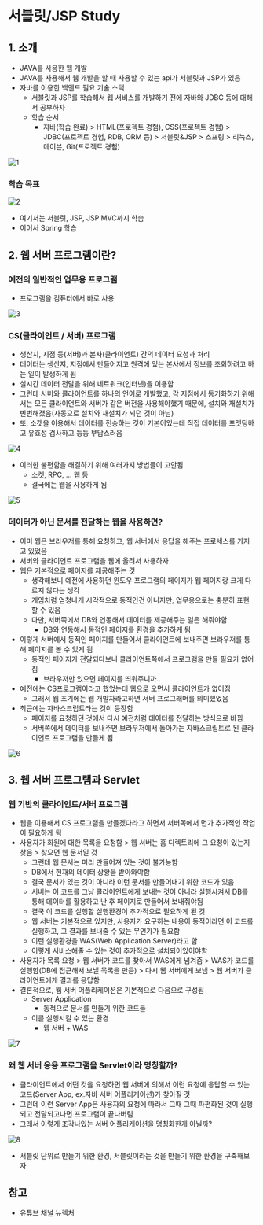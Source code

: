 # 서블릿/JSP Study

## 1. 소개

- JAVA를 사용한 웹 개발
- JAVA를 사용해서 웹 개발을 할 때 사용할 수 있는 api가 서블릿과 JSP가 있음
- 자바를 이용한 백엔드 필요 기술 스택
  - 서블릿과 JSP를 학습해서 웹 서비스를 개발하기 전에 자바와 JDBC 등에 대해서 공부하자
  - 학습 순서
    - 자바(학습 완료) > HTML(프로젝트 경험), CSS(프로젝트 경험) > JDBC(프로젝트 경험, RDB, ORM 등) > 서블릿&JSP > 스프링 > 리눅스, 메이븐, Git(프로젝트 경험)

![1](서블릿_JSP_images/1.png)

### 학습 목표

![2](서블릿_JSP_images/2.png)

- 여기서는 서블릿, JSP, JSP MVC까지 학습
- 이어서 Spring 학습



## 2. 웹 서버 프로그램이란?

### 예전의 일반적인 업무용 프로그램

- 프로그램을 컴퓨터에서 바로 사용

![3](서블릿_JSP_images/3.png)

### CS(클라이언트 / 서버) 프로그램

- 생산지, 지점 등(서버)과 본사(클라이언트) 간의 데이터 요청과 처리
- 데이터는 생산지, 지점에서 만들어지고 원격에 있는 본사에서 정보를 조회하려고 하는 일이 발생하게 됨
- 실시간 데이터 전달을 위해 네트워크(인터넷)을 이용함
- 그런데 서버와 클라이언트를 하나의 언어로 개발했고, 각 지점에서 동기화하기 위해서는 모든 클라이언트와 서버가 같은 버전을 사용해야했기 때문에, 설치와 재설치가 빈번해졌음(자동으로 설치와 재설치가 되던 것이 아님)
- 또, 소켓을 이용해서 데이터를 전송하는 것이 기본이었는데 직접 데이터를 포맷팅하고 유효성 검사하고 등등 부담스러움

![4](서블릿_JSP_images/4.png)

- 이러한 불편함을 해결하기 위해 여러가지 방법들이 고안됨
  - 소켓, RPC, ... 웹 등
  - 결국에는 웹을 사용하게 됨

![5](서블릿_JSP_images/5.png)

### 데이터가 아닌 문서를 전달하는 웹을 사용하면?

- 이미 웹은 브라우저를 통해 요청하고, 웹 서버에서 응답을 해주는 프로세스를 가지고 있었음
- 서버와 클라이언트 프로그램을 웹에 올려서 사용하자
- 웹은 기본적으로 페이지를 제공해주는 것
  - 생각해보니 예전에 사용하던 윈도우 프로그램의 페이지가 웹 페이지랑 크게 다르지 않다는 생각
  - 게임처럼 엄청나게 시각적으로 동적인건 아니지만, 업무용으로는 충분히 표현할 수 있음
  - 다만,  서버쪽에서 DB와 연동해서 데이터를 제공해주는 일은 해줘야함
    - DB와 연동해서 동적인 페이지를 환경을 추가하게 됨
- 이렇게 서버에서 동적인 페이지를 만들어서 클라이언트에 보내주면 브라우저를 통해 페이지를 볼 수 있게 됨
  - 동적인 페이지가 전달되다보니 클라이언트쪽에서 프로그램을 만들 필요가 없어짐
    - 브라우저만 있으면 페이지를 띄워주니까..
- 예전에는 CS프로그램이라고 했었는데 웹으로 오면서 클라이언트가 없어짐
  - 그래서 웹 초기에는 웹 개발자라고하면 서버 프로그래머를 의미했었음
- 최근에는 자바스크립트라는 것이 등장함
  - 페이지를 요청하던 것에서 다시 예전처럼 데이터를 전달하는 방식으로 바뀜
  - 서버쪽에서 데이터를 보내주면 브라우저에서 돌아가는 자바스크립트로 된 클라이언트 프로그램을 만들게 됨

![6](서블릿_JSP_images/6.png)



## 3. 웹 서버 프로그램과 Servlet

### 웹 기반의 클라이언트/서버 프로그램

- 웹을 이용해서 CS 프로그램을 만들겠다라고 하면서 서버쪽에서 먼가 추가적인 작업이 필요하게 됨
- 사용자가 회원에 대한 목록을 요청함 > 웹 서버는 홈 디렉토리에 그 요청이 있는지 찾음 > 찾으면 웹 문서일 것
  - 그런데 웹 문서는 미리 만들어져 있는 것이 불가능함
  - DB에서 현재의 데이터 상황을 받아와야함
  - 결국 문서가 있는 것이 아니라 이런 문서를 만들어내기 위한 코드가 있음
  - 서버는 이 코드를 그냥 클라이언트에게 보내는 것이 아니라 실행시켜서 DB를 통해 데이터를 활용하고 난 후 페이지로 만들어서 보내줘야됨
  - 결국 이 코드를 실행할 실행환경이 추가적으로 필요하게 된 것
  - 웹 서버는 기본적으로 있지만, 사용자가 요구하는 내용이 동적이라면 이 코드를 실행하고, 그 결과를 보내줄 수 있는 무언가가 필요함
  - 이런 실행환경을 WAS(Web Application Server)라고 함
  - 이렇게 서비스해줄 수 있는 것이 추가적으로 설치되어있어야함
- 사용자가 목록 요청 > 웹 서버가 코드를 찾아서 WAS에게 넘겨줌 > WAS가 코드를 실행함(DB에 접근해서 보낼 목록을 만듬) > 다시 웹 서버에게 보냄 > 웹 서버가 클라이언트에게 결과를 응답함
- 결론적으로, 웹 서버 어플리케이션은 기본적으로 다음으로 구성됨
  - Server Application
    - 동적으로 문서를 만들기 위한 코드들
  - 이를 실행시킬 수 있는 환경
    -  웹 서버 + WAS

![7](서블릿_JSP_images/7.png)

### 왜 웹 서버 응용 프로그램을 Servlet이라 명칭할까?

- 클라이언트에서 어떤 것을 요청하면 웹 서버에 의해서 이런 요청에 응답할 수 있는 코드(Server App, ex.자바 서버 어플리케이션)가 찾아질 것
- 그런데 이런 Server App은 사용자의 요청에 따라서 그때 그때 파편화된 것이 실행되고 전달되고나면 프로그램이 끝나버림
- 그래서 이렇게 조각나있는 서버 어플리케이션을 명칭화한게 아닐까?

![8](서블릿_JSP_images/8.png)

- 서블릿 단위로 만들기 위한 환경, 서블릿이라는 것을 만들기 위한 환경을 구축해보자





## 참고

- 유튜브 채널 뉴렉처







